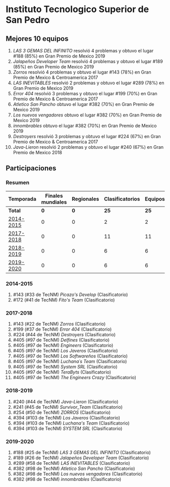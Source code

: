 # Instituto Tecnologico Superior de San Pedro

## Mejores 10 equipos

1. _LAS 3 GEMAS DEL INFINITO_ resolvió 4 problemas y obtuvo el lugar #188 (85%) en Gran Premio de Mexico 2019
1. _Jalapeños Developer Team_ resolvió 4 problemas y obtuvo el lugar #189 (85%) en Gran Premio de Mexico 2019
1. _Zorros_ resolvió 4 problemas y obtuvo el lugar #143 (78%) en Gran Premio de Mexico & Centroamerica 2017
1. _LAS INEVITABLES_ resolvió 2 problemas y obtuvo el lugar #289 (78%) en Gran Premio de Mexico 2019
1. _Error 404_ resolvió 3 problemas y obtuvo el lugar #199 (70%) en Gran Premio de Mexico & Centroamerica 2017
1. _Atletico San Pancho_ obtuvo el lugar #382 (70%) en Gran Premio de Mexico 2019
1. _Los nuevos vengadores_ obtuvo el lugar #382 (70%) en Gran Premio de Mexico 2019
1. _innombrables_ obtuvo el lugar #382 (70%) en Gran Premio de Mexico 2019
1. _Destroyers_ resolvió 3 problemas y obtuvo el lugar #224 (67%) en Gran Premio de Mexico & Centroamerica 2017
1. _Java-Lieron_ resolvió 2 problemas y obtuvo el lugar #240 (67%) en Gran Premio de Mexico 2018

## Participaciones

### Resumen

| Temporada | Finales mundiales | Regionales | Clasificatorios | Equipos |
| --- | --- | --- | --- | --- |
| **Total** | **0** | **0** | **25** | **25** |
| [2014-2015](#2014-2015) | 0 | 0 | 2 | 2 |
| [2017-2018](#2017-2018) | 0 | 0 | 11 | 11 |
| [2018-2019](#2018-2019) | 0 | 0 | 6 | 6 |
| [2019-2020](#2019-2020) | 0 | 0 | 6 | 6 |

### 2014-2015

1. #143 (#33 de TecNM) _Picazo's Develop_ (Clasificatorio)
1. #172 (#41 de TecNM) _Fito's Team_ (Clasificatorio)

### 2017-2018

1. #143 (#22 de TecNM) _Zorros_ (Clasificatorio)
1. #199 (#37 de TecNM) _Error 404_ (Clasificatorio)
1. #224 (#44 de TecNM) _Destroyers_ (Clasificatorio)
1. #405 (#97 de TecNM) _Delfines_ (Clasificatorio)
1. #405 (#97 de TecNM) _Engineers_ (Clasificatorio)
1. #405 (#97 de TecNM) _Los Javeros_ (Clasificatorio)
1. #405 (#97 de TecNM) _Los Softwareños_ (Clasificatorio)
1. #405 (#97 de TecNM) _Luchana´s Team_ (Clasificatorio)
1. #405 (#97 de TecNM) _System SRL_ (Clasificatorio)
1. #405 (#97 de TecNM) _TeraByts_ (Clasificatorio)
1. #405 (#97 de TecNM) _The Engineers Crazy_ (Clasificatorio)

### 2018-2019

1. #240 (#44 de TecNM) _Java-Lieron_ (Clasificatorio)
1. #241 (#45 de TecNM) _Survivor_Team_ (Clasificatorio)
1. #254 (#50 de TecNM) _ZORROS_ (Clasificatorio)
1. #394 (#103 de TecNM) _Los Javeros_ (Clasificatorio)
1. #394 (#103 de TecNM) _Luchana's Team_ (Clasificatorio)
1. #394 (#103 de TecNM) _SYSTEM SRL_ (Clasificatorio)

### 2019-2020

1. #188 (#25 de TecNM) _LAS 3 GEMAS DEL INFINITO_ (Clasificatorio)
1. #189 (#26 de TecNM) _Jalapeños Developer Team_ (Clasificatorio)
1. #289 (#58 de TecNM) _LAS INEVITABLES_ (Clasificatorio)
1. #382 (#98 de TecNM) _Atletico San Pancho_ (Clasificatorio)
1. #382 (#98 de TecNM) _Los nuevos vengadores_ (Clasificatorio)
1. #382 (#98 de TecNM) _innombrables_ (Clasificatorio)



